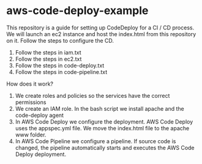 # aws-code-deploy-example

This repository is a guide for setting up CodeDeploy for a CI / CD process.
We will launch an ec2 instance and host the index.html from this repository on it.
Follow the steps to configure the CD.

1) Follow the steps in iam.txt
2) Follow the steps in ec2.txt
3) Follow the steps in code-deploy.txt
4) Follow the steps in code-pipeline.txt

How does it work?

1) We create roles and policies so the services have the correct permissions
2) We create an IAM role. In the bash script we install apache and the code-deploy agent
3) In AWS Code Deploy we configure the deployment. AWS Code Deploy uses the appspec.yml file. We move the index.html file to the apache www folder.
4) In AWS Code Pipeline we configure a pipeline. If source code is changed, the pipeline automatically starts and executes the AWS Code Deploy deployment.
